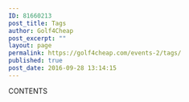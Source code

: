 ```yaml
---
ID: 81660213
post_title: Tags
author: Golf4Cheap
post_excerpt: ""
layout: page
permalink: https://golf4cheap.com/events-2/tags/
published: true
post_date: 2016-09-28 13:14:15
---
```

CONTENTS